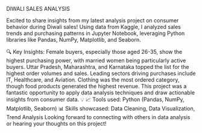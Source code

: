 DIWALI SALES ANALYSIS

Excited to share insights from my latest analysis project on consumer behavior during Diwali sales! Using data from Kaggle, I analyzed sales trends and purchasing patterns in Jupyter Notebook, leveraging Python libraries like Pandas, NumPy, Matplotlib, and Seaborn.

🔍 Key Insights:
Female buyers, especially those aged 26-35, show the highest purchasing power, with married women being particularly active buyers.
Uttar Pradesh, Maharashtra, and Karnataka topped the list for the highest order volumes and sales.
Leading sectors driving purchases include IT, Healthcare, and Aviation.
Clothing was the most ordered category, though food products generated the highest revenue.
This project was a fantastic opportunity to apply data analysis techniques and draw actionable insights from consumer data. 💡
📈 Tools used: Python (Pandas, NumPy, Matplotlib, Seaborn)
📊 Skills showcased: Data Cleaning, Data Visualization, Trend Analysis
Looking forward to connecting with others in data analysis or hearing your thoughts on this project!

